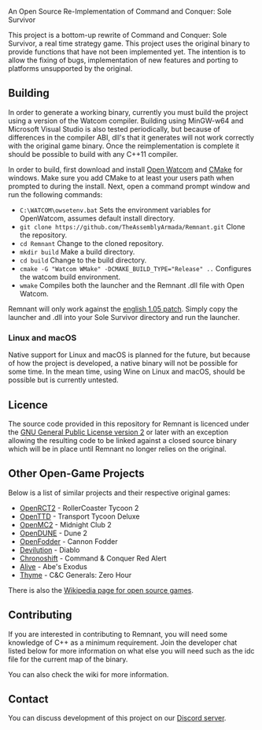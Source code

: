 An Open Source Re-Implementation of Command and Conquer: Sole Survivor

This project is a bottom-up rewrite of Command and Conquer: Sole Survivor, a real time
strategy game.
This project uses the original binary to provide functions that have not been implemented yet.
The intention is to allow the fixing of bugs, implementation of new
features and porting to platforms unsupported by the original.

## Building

In order to generate a working binary, currently you must build the project using
a version of the Watcom compiler. Building using MinGW-w64 and Microsoft Visual Studio
is also tested periodically, but because of differences in the compiler ABI, dll's that it generates
will not work correctly with the original game binary. Once the reimplementation is complete
it should be possible to build with any C++11 compiler.
 
In order to build, first download and install [Open Watcom](http://openwatcom.org/download.php) and [CMake](https://cmake.org/download/) for windows.
Make sure you add CMake to at least your users path when prompted to during the install.
Next, open a command prompt window and run the following commands:

* `C:\WATCOM\owsetenv.bat` Sets the environment variables for OpenWatcom, assumes default install directory.
* `git clone https://github.com/TheAssemblyArmada/Remnant.git` Clone the repository.
* `cd Remnant` Change to the cloned repository.
* `mkdir build` Make a build directory.
* `cd build` Change to the build directory.
* `cmake -G "Watcom WMake" -DCMAKE_BUILD_TYPE="Release" ..` Configures the watcom build environment.
* `wmake` Compiles both the launcher and the Remnant .dll file with Open Watcom.

Remnant will only work against the [english 1.05 patch](http://nyerguds.arsaneus-design.com/cncstuff/patches/ss/sole_105.zip).
Simply copy the launcher and .dll into your Sole Survivor directory and run the launcher.

### Linux and macOS

Native support for Linux and macOS is planned for the future, but because of how
the project is developed, a native binary will not be possible for some time.
In the mean time, using Wine on Linux and macOS, should be possible but
is currently untested.

## Licence

The source code provided in this repository for
Remnant is licenced under the [GNU General Public License version 2](https://www.gnu.org/licenses/old-licenses/gpl-2.0.html)
or later with an exception allowing the resulting code to be linked against a closed source
binary which will be in place until Remnant no longer relies on the original.

## Other Open-Game Projects

Below is a list of similar projects and their respective original games:

 * [OpenRCT2](https://github.com/OpenRCT2/OpenRCT2) - RollerCoaster Tycoon 2
 * [OpenTTD](https://www.openttd.org) - Transport Tycoon Deluxe
 * [OpenMC2](https://github.com/LRFLEW/OpenMC2) - Midnight Club 2
 * [OpenDUNE](https://github.com/OpenDUNE/OpenDUNE) - Dune 2
 * [OpenFodder](https://github.com/OpenFodder/openfodder) - Cannon Fodder
 * [Devilution](https://github.com/diasurgical/devilution) - Diablo
 * [Chronoshift](https://github.com/TheAssemblyArmada/Chronoshift) - Command & Conquer Red Alert
 * [Alive](https://github.com/AliveTeam/alive_reversing) - Abe's Exodus
 * [Thyme](https://github.com/TheAssemblyArmada/Thyme) - C&C Generals: Zero Hour

There is also the [Wikipedia page for open source games](https://en.wikipedia.org/wiki/List_of_open-source_video_games).

## Contributing

If you are interested in contributing to Remnant, you will need some knowledge of C++ as a minimum requirement. Join the developer chat listed below for more information on what else you will need such as the idc file for the current map of the binary.

You can also check the wiki for more information.

## Contact

You can discuss development of this project on our [Discord server](https://discord.gg/UnWK2Tw).
